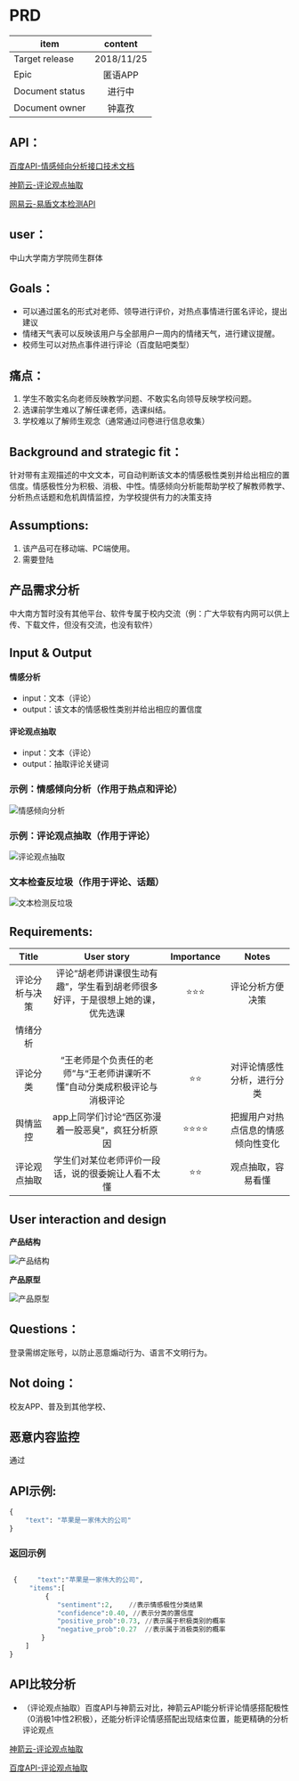 # PRD 


item|content
--|:--:
Target release|2018/11/25
Epic| 匿语APP
Document status|进行中
Document owner|钟嘉孜

## API：
<p><a href="http://ai.baidu.com/tech/nlp/sentiment_classify">百度API-情感倾向分析接口技术文档</a></p>   
<p><a href="https://www.shenjianshou.cn/index.php?r=market/product&product_id=500532&app_id=1803747#stack-info-1">神箭云-评论观点抽取</a></p>
<p><a href="http://dun.163.com/trial/text">网易云-易盾文本检测API</a></p>   

## user：
中山大学南方学院师生群体

## Goals：
* 可以通过匿名的形式对老师、领导进行评价，对热点事情进行匿名评论，提出建议
* 情绪天气表可以反映该用户与全部用户一周内的情绪天气，进行建议提醒。
* 校师生可以对热点事件进行评论（百度贴吧类型） 

## 痛点：
1. 学生不敢实名向老师反映教学问题、不敢实名向领导反映学校问题。
2. 选课前学生难以了解任课老师，选课纠结。
3. 学校难以了解师生观念（通常通过问卷进行信息收集）

## Background and strategic fit：
针对带有主观描述的中文文本，可自动判断该文本的情感极性类别并给出相应的置信度。情感极性分为积极、消极、中性。情感倾向分析能帮助学校了解教师教学、分析热点话题和危机舆情监控，为学校提供有力的决策支持

## Assumptions:
1. 该产品可在移动端、PC端使用。
2. 需要登陆

## 产品需求分析
中大南方暂时没有其他平台、软件专属于校内交流（例：广大华软有内网可以供上传、下载文件，但没有交流，也没有软件）

## Input & Output
#### 情感分析
* input：文本（评论）
* output：该文本的情感极性类别并给出相应的置信度   
#### 评论观点抽取
* input：文本（评论）   
* output：抽取评论关键词   

### 示例：情感倾向分析（作用于热点和评论）

<p><img src="http://aip.bdstatic.com/portal/dist/1543490900641/ai_images/technology/nlp-sentiment_classify/introduce.jpg" alt="情感倾向分析" title="" /></p> 

### 示例：评论观点抽取（作用于评论）

<p><img src="https://image.ipaiban.com/upload-ueditor-image-20181217-1545007271136046335.png" alt="评论观点抽取" title="" /></p>

### 文本检查反垃圾（作用于评论、话题）
<p><img src="https://image.ipaiban.com/upload-ueditor-image-20181223-1545541293499092658.png" alt="文本检测反垃圾" title="" /></p>

## Requirements:
Title|User story|Importance|Notes
:--:|:--:|:--:|:--:
评论分析与决策|评论“胡老师讲课很生动有趣”，学生看到胡老师很多好评，于是很想上她的课，优先选课|⭐⭐⭐|评论分析方便决策
情绪分析|
评论分类|“王老师是个负责任的老师”与“王老师讲课听不懂”自动分类成积极评论与消极评论|⭐⭐|对评论情感性分析，进行分类
舆情监控|app上同学们讨论“西区弥漫着一股恶臭”，疯狂分析原因|⭐⭐⭐⭐|把握用户对热点信息的情感倾向性变化
评论观点抽取|学生们对某位老师评价一段话，说的很委婉让人看不太懂|⭐⭐|观点抽取，容易看懂

## User interaction and design
**产品结构**
<p><img src="https://image.ipaiban.com/upload-ueditor-image-20181130-1543551433796047282.png" alt="产品结构" title="" /></p>

**产品原型**
<p><img src="http://image.ipaiban.com/upload-ueditor-image-20181201-1543634781704043042.png" alt="产品原型" title="" /></p>

## Questions：
登录需绑定账号，以防止恶意煽动行为、语言不文明行为。 

## Not doing：
校友APP、普及到其他学校、

## 恶意内容监控
通过

## API示例:
```python
{   
    "text": "苹果是一家伟大的公司"    
}    
```
### 返回示例
```python

 {     "text":"苹果是一家伟大的公司",   
     "items":[   
         {   
            "sentiment":2,    //表示情感极性分类结果   
            "confidence":0.40, //表示分类的置信度   
            "positive_prob":0.73, //表示属于积极类别的概率   
            "negative_prob":0.27  //表示属于消极类别的概率   
        }   
    ]   
}   
 ```
## API比较分析
* （评论观点抽取）百度API与神箭云对比，神箭云API能分析评论情感搭配极性（0消极1中性2积极），还能分析评论情感搭配出现结束位置，能更精确的分析评论观点
<p><a href="https://www.shenjianshou.cn/index.php?r=market/product&product_id=500532&app_id=1803747#stack-info-1">神箭云-评论观点抽取</a></p>
<p><a href="http://ai.baidu.com/docs#/NLP-API/57b9b630">百度API-评论观点抽取</a></p>


